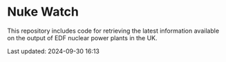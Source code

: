 # Nuke Watch

This repository includes code for retrieving the latest information available on the output of EDF nuclear power plants in the UK.

Last updated: 2024-09-30 16:13